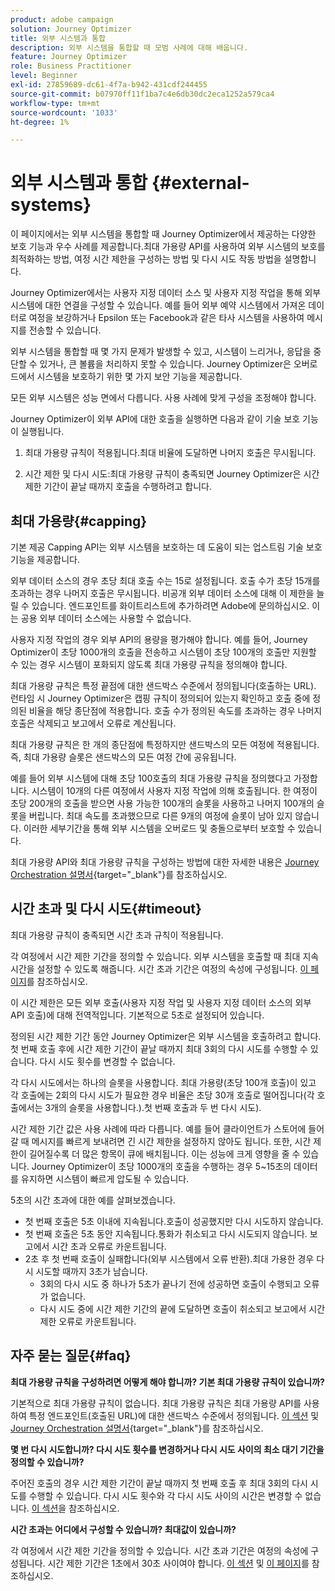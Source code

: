 ```yaml
---
product: adobe campaign
solution: Journey Optimizer
title: 외부 시스템과 통합
description: 외부 시스템을 통합할 때 모범 사례에 대해 배웁니다.
feature: Journey Optimizer
role: Business Practitioner
level: Beginner
exl-id: 27859689-dc61-4f7a-b942-431cdf244455
source-git-commit: b07970ff11f1ba7c4e6db30dc2eca1252a579ca4
workflow-type: tm+mt
source-wordcount: '1033'
ht-degree: 1%

---
```


# 외부 시스템과 통합 {#external-systems}

이 페이지에서는 외부 시스템을 통합할 때 Journey Optimizer에서 제공하는 다양한 보호 기능과 우수 사례를 제공합니다.최대 가용량 API를 사용하여 외부 시스템의 보호를 최적화하는 방법, 여정 시간 제한을 구성하는 방법 및 다시 시도 작동 방법을 설명합니다.

Journey Optimizer에서는 사용자 지정 데이터 소스 및 사용자 지정 작업을 통해 외부 시스템에 대한 연결을 구성할 수 있습니다. 예를 들어 외부 예약 시스템에서 가져온 데이터로 여정을 보강하거나 Epsilon 또는 Facebook과 같은 타사 시스템을 사용하여 메시지를 전송할 수 있습니다.

외부 시스템을 통합할 때 몇 가지 문제가 발생할 수 있고, 시스템이 느리거나, 응답을 중단할 수 있거나, 큰 볼륨을 처리하지 못할 수 있습니다. Journey Optimizer은 오버로드에서 시스템을 보호하기 위한 몇 가지 보안 기능을 제공합니다.

모든 외부 시스템은 성능 면에서 다릅니다. 사용 사례에 맞게 구성을 조정해야 합니다.

Journey Optimizer이 외부 API에 대한 호출을 실행하면 다음과 같이 기술 보호 기능이 실행됩니다.

1. 최대 가용량 규칙이 적용됩니다.최대 비율에 도달하면 나머지 호출은 무시됩니다.

2. 시간 제한 및 다시 시도:최대 가용량 규칙이 충족되면 Journey Optimizer은 시간 제한 기간이 끝날 때까지 호출을 수행하려고 합니다.

## 최대 가용량{#capping}

기본 제공 Capping API는 외부 시스템을 보호하는 데 도움이 되는 업스트림 기술 보호 기능을 제공합니다.

외부 데이터 소스의 경우 초당 최대 호출 수는 15로 설정됩니다. 호출 수가 초당 15개를 초과하는 경우 나머지 호출은 무시됩니다. 비공개 외부 데이터 소스에 대해 이 제한을 늘릴 수 있습니다. 엔드포인트를 화이트리스트에 추가하려면 Adobe에 문의하십시오. 이는 공용 외부 데이터 소스에는 사용할 수 없습니다.

사용자 지정 작업의 경우 외부 API의 용량을 평가해야 합니다. 예를 들어, Journey Optimizer이 초당 1000개의 호출을 전송하고 시스템이 초당 100개의 호출만 지원할 수 있는 경우 시스템이 포화되지 않도록 최대 가용량 규칙을 정의해야 합니다.

최대 가용량 규칙은 특정 끝점에 대한 샌드박스 수준에서 정의됩니다(호출하는 URL). 런타임 시 Journey Optimizer은 캡핑 규칙이 정의되어 있는지 확인하고 호출 중에 정의된 비율을 해당 종단점에 적용합니다. 호출 수가 정의된 속도를 초과하는 경우 나머지 호출은 삭제되고 보고에서 오류로 계산됩니다.

최대 가용량 규칙은 한 개의 종단점에 특정하지만 샌드박스의 모든 여정에 적용됩니다. 즉, 최대 가용량 슬롯은 샌드박스의 모든 여정 간에 공유됩니다.

예를 들어 외부 시스템에 대해 초당 100호출의 최대 가용량 규칙을 정의했다고 가정합니다. 시스템이 10개의 다른 여정에서 사용자 지정 작업에 의해 호출됩니다. 한 여정이 초당 200개의 호출을 받으면 사용 가능한 100개의 슬롯을 사용하고 나머지 100개의 슬롯을 버립니다. 최대 속도를 초과했으므로 다른 9개의 여정에 슬롯이 남아 있지 않습니다. 이러한 세부기간을 통해 외부 시스템을 오버로드 및 충돌으로부터 보호할 수 있습니다.

최대 가용량 API와 최대 가용량 규칙을 구성하는 방법에 대한 자세한 내용은 [Journey Orchestration 설명서](https://experienceleague.adobe.com/docs/journeys/using/working-with-apis/capping.html){target=&quot;_blank&quot;}를 참조하십시오.

## 시간 초과 및 다시 시도{#timeout}

최대 가용량 규칙이 충족되면 시간 초과 규칙이 적용됩니다.

각 여정에서 시간 제한 기간을 정의할 수 있습니다. 외부 시스템을 호출할 때 최대 지속 시간을 설정할 수 있도록 해줍니다. 시간 초과 기간은 여정의 속성에 구성됩니다. [이 페이지](../building-journeys/journey-gs.md#timeout_and_error)를 참조하십시오.

이 시간 제한은 모든 외부 호출(사용자 지정 작업 및 사용자 지정 데이터 소스의 외부 API 호출)에 대해 전역적입니다. 기본적으로 5초로 설정되어 있습니다.

정의된 시간 제한 기간 동안 Journey Optimizer은 외부 시스템을 호출하려고 합니다. 첫 번째 호출 후에 시간 제한 기간이 끝날 때까지 최대 3회의 다시 시도를 수행할 수 있습니다. 다시 시도 횟수를 변경할 수 없습니다.

각 다시 시도에서는 하나의 슬롯을 사용합니다. 최대 가용량(초당 100개 호출)이 있고 각 호출에는 2회의 다시 시도가 필요한 경우 비율은 초당 30개 호출로 떨어집니다(각 호출에서는 3개의 슬롯을 사용합니다.).첫 번째 호출과 두 번 다시 시도).

시간 제한 기간 값은 사용 사례에 따라 다릅니다. 예를 들어 클라이언트가 스토어에 들어갈 때 메시지를 빠르게 보내려면 긴 시간 제한을 설정하지 않아도 됩니다. 또한, 시간 제한이 길어질수록 더 많은 항목이 큐에 배치됩니다. 이는 성능에 크게 영향을 줄 수 있습니다. Journey Optimizer이 초당 1000개의 호출을 수행하는 경우 5~15초의 데이터를 유지하면 시스템이 빠르게 압도될 수 있습니다.

5초의 시간 초과에 대한 예를 살펴보겠습니다.

* 첫 번째 호출은 5초 이내에 지속됩니다.호출이 성공했지만 다시 시도하지 않습니다.
* 첫 번째 호출은 5초 동안 지속됩니다.통화가 취소되고 다시 시도되지 않습니다. 보고에서 시간 초과 오류로 카운트됩니다.
* 2초 후 첫 번째 호출이 실패합니다(외부 시스템에서 오류 반환).최대 가용한 경우 다시 시도할 때까지 3초가 남습니다.
   * 3회의 다시 시도 중 하나가 5초가 끝나기 전에 성공하면 호출이 수행되고 오류가 없습니다.
   * 다시 시도 중에 시간 제한 기간의 끝에 도달하면 호출이 취소되고 보고에서 시간 제한 오류로 카운트됩니다.

## 자주 묻는 질문{#faq}

**최대 가용량 규칙을 구성하려면 어떻게 해야 합니까? 기본 최대 가용량 규칙이 있습니까?**

기본적으로 최대 가용량 규칙이 없습니다. 최대 가용량 규칙은 최대 가용량 API를 사용하여 특정 엔드포인트(호출된 URL)에 대한 샌드박스 수준에서 정의됩니다. [이 섹션](../configuration/external-systems.md#capping) 및 [Journey Orchestration 설명서](https://experienceleague.adobe.com/docs/journeys/using/working-with-apis/capping.html){target=&quot;_blank&quot;}를 참조하십시오.

**몇 번 다시 시도합니까? 다시 시도 횟수를 변경하거나 다시 시도 사이의 최소 대기 기간을 정의할 수 있습니까?**

주어진 호출의 경우 시간 제한 기간이 끝날 때까지 첫 번째 호출 후 최대 3회의 다시 시도를 수행할 수 있습니다. 다시 시도 횟수와 각 다시 시도 사이의 시간은 변경할 수 없습니다. [이 섹션](../configuration/external-systems.md#timeout)을 참조하십시오.

**시간 초과는 어디에서 구성할 수 있습니까? 최대값이 있습니까?**

각 여정에서 시간 제한 기간을 정의할 수 있습니다. 시간 초과 기간은 여정의 속성에 구성됩니다. 시간 제한 기간은 1초에서 30초 사이여야 합니다. [이 섹션](../configuration/external-systems.md#timeout) 및 [이 페이지](../building-journeys/journey-gs.md#timeout_and_error)를 참조하십시오.